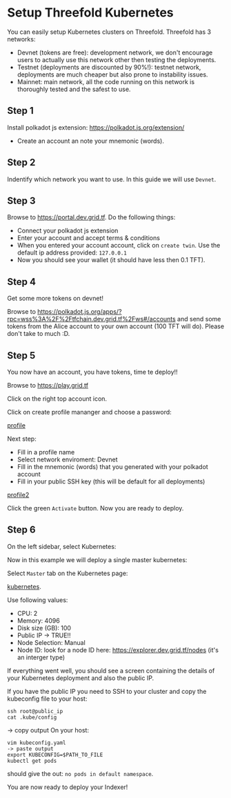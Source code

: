 # Setup Threefold Kubernetes

You can easily setup Kubernetes clusters on Threefold. Threefold has 3 networks:

- Devnet (tokens are free): development network, we don't encourage users to actually use this network other then testing the deployments.
- Testnet (deployments are discounted by 90%!): testnet network, deployments are much cheaper but also prone to instability issues.
- Mainnet: main network, all the code running on this network is thoroughly tested and the safest to use.

## Step 1

Install polkadot js extension: https://polkadot.js.org/extension/

- Create an account an note your mnemonic (words).

## Step 2

Indentify which network you want to use. In this guide we will use `Devnet`.

## Step 3

Browse to https://portal.dev.grid.tf. Do the following things:

- Connect your polkadot js extension
- Enter your account and accept terms & conditions
- When you entered your account account, click on `create twin`. Use the default ip address provided: `127.0.0.1`
- Now you should see your wallet (it should have less then 0.1 TFT).

## Step 4

Get some more tokens on devnet!

Browse to https://polkadot.js.org/apps/?rpc=wss%3A%2F%2Ftfchain.dev.grid.tf%2Fws#/accounts and send some tokens from the Alice account to your own account (100 TFT will do). Please don't take to much :D.

## Step 5

You now have an account, you have tokens, time te deploy!!

Browse to https://play.grid.tf

Click on the right top account icon.

Click on create profile mananger and choose a password:

[profile](./img/create_profile.png)

Next step:

- Fill in a profile name
- Select network enviroment: Devnet
- Fill in the mnemonic (words) that you generated with your polkadot account
- Fill in your public SSH key (this will be default for all deployments)

[profile2](./img/create_profile2.png)

Click the green `Activate` button. Now you are ready to deploy.

## Step 6

On the left sidebar, select Kubernetes:

Now in this example we will deploy a single master kubernetes:

Select `Master` tab on the Kubernetes page:

[kubernetes](./img/kubernetes_create.png). 

Use following values:

- CPU: 2
- Memory: 4096
- Disk size (GB): 100
- Public IP -> TRUE!!
- Node Selection: Manual
- Node ID: look for a node ID here: https://explorer.dev.grid.tf/nodes (it's an interger type)

If everything went well, you should see a screen containing the details of your Kubernetes deployment and also the public IP.

If you have the public IP you need to SSH to your cluster and copy the kubeconfig file to your host:

```
ssh root@public_ip
cat .kube/config
```
-> copy output
On your host:
```
vim kubeconfig.yaml
-> paste output
export KUBECONFIG=$PATH_TO_FILE
kubectl get pods
```

should give the out: `no pods in default namespace`.

You are now ready to deploy your Indexer!